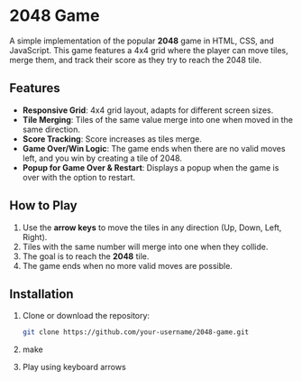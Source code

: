 # 2048 Game

A simple implementation of the popular **2048** game in HTML, CSS, and JavaScript. This game features a 4x4 grid where the player can move tiles, merge them, and track their score as they try to reach the 2048 tile.

## Features

- **Responsive Grid**: 4x4 grid layout, adapts for different screen sizes.
- **Tile Merging**: Tiles of the same value merge into one when moved in the same direction.
- **Score Tracking**: Score increases as tiles merge.
- **Game Over/Win Logic**: The game ends when there are no valid moves left, and you win by creating a tile of 2048.
- **Popup for Game Over & Restart**: Displays a popup when the game is over with the option to restart.

## How to Play

1. Use the **arrow keys** to move the tiles in any direction (Up, Down, Left, Right).
2. Tiles with the same number will merge into one when they collide.
3. The goal is to reach the **2048** tile.
4. The game ends when no more valid moves are possible.

## Installation

1. Clone or download the repository:

   ```bash
   git clone https://github.com/your-username/2048-game.git
2. make
3. Play using keyboard arrows